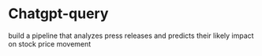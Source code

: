 # Chatgpt-query
build a  pipeline that analyzes press releases and predicts their likely impact on stock price movement
